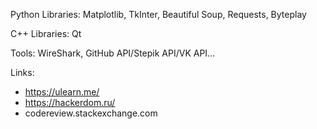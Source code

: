 Python Libraries: Matplotlib, TkInter, Beautiful Soup, Requests, Byteplay

C++ Libraries: Qt

Tools: WireShark, GitHub API/Stepik API/VK API...

Links:

* https://ulearn.me/
* https://hackerdom.ru/
* codereview.stackexchange.com
